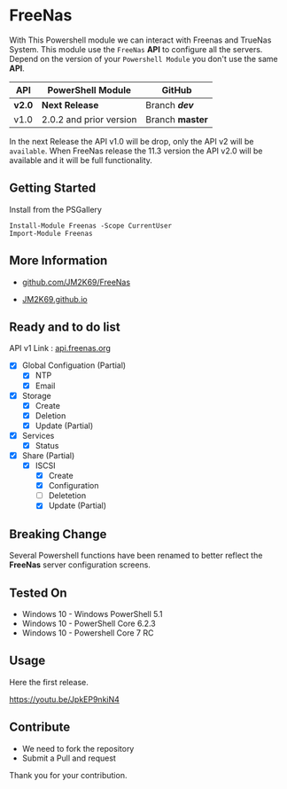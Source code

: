 # FreeNas

With This Powershell module we can interact with Freenas and TrueNas System. This module use the `FreeNas` **API** to configure all the servers. Depend on the version of your `Powershell Module` you don't use the same **API**.


|API      |PowerShell Module | GitHub|
|---------|---------|---------|
|**v2.0**     | **Next Release**        | Branch ***dev***|
|v1.0     |  2.0.2 and prior version       |Branch **master**|

In the next Release the API v1.0 will be drop, only the API v2 will be `available`. When FreeNas release the 11.3 version the API v2.0 will be available and it will be full functionality.

## Getting Started

Install from the PSGallery

    Install-Module Freenas -Scope CurrentUser
    Import-Module Freenas


## More Information

* [github.com/JM2K69/FreeNas](https://github.com/JM2K69/FreeNas)

* [JM2K69.github.io](https://JM2K69.github.io)

## Ready and to do list

API v1 Link : [api.freenas.org](http://api.freenas.org)

- [X] Global Configuation (Partial)
    - [x] NTP
    - [x] Email
- [x] Storage
    - [x] Create
    - [x] Deletion
    - [x] Update (Partial)
- [x] Services
    - [X] Status
- [x] Share (Partial)
    - [x] ISCSI
         - [x] Create
         - [x] Configuration
         - [ ] Deletetion
         - [x] Update (Partial)

## Breaking Change

Several Powershell functions have been renamed to better reflect the **FreeNas** server configuration screens.


## Tested On

* Windows 10 - Windows PowerShell 5.1
* Windows 10 - PowerShell Core 6.2.3
* Windows 10 - Powershell Core 7 RC


## Usage

Here the first release.

https://youtu.be/JpkEP9nkiN4

## Contribute

- We need to fork the repository
- Submit a Pull and request

Thank you for your contribution.
